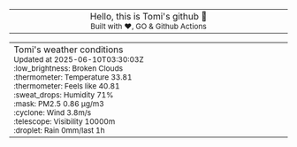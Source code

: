
<div align="center">
<table>
<tbody>
<td align="center">
<img width="2000" height="0"><br>
Hello, this is Tomi's github 👋<br>
<sup>Built with ❤️, GO & Github Actions</sup><br>
<img width="2000" height="0">
</td>
</tbody>
</table>
</div>
<table>
<tbody>
<td align="left">
<img width="2000" height="0"><br>
Tomi's weather conditions<br>
<sup>Updated at 2025-06-10T03:30:03Z</sup><br>
<sup>:low_brightness: Broken Clouds</sup><br>
<sup>:thermometer: Temperature 33.81 </sup><br>
<sup>:thermometer: Feels like 40.81</sup><br>
<sup>:sweat_drops: Humidity 71%</sup><br>
<sup>:mask: PM2.5 0.86 μg/m3</sup><br>
<sup>:cyclone: Wind 3.8m/s </sup><br>
<sup>:telescope: Visibility 10000m </sup><br>
<sup>:droplet: Rain 0mm/last 1h </sup><br>
<img width="2000" height="0">
</td>
<td align="left">
<img width="2000" height="0"><br>
<br>
<img width="2000" height="0">
</td>
</tbody>
</table>
</div>
    